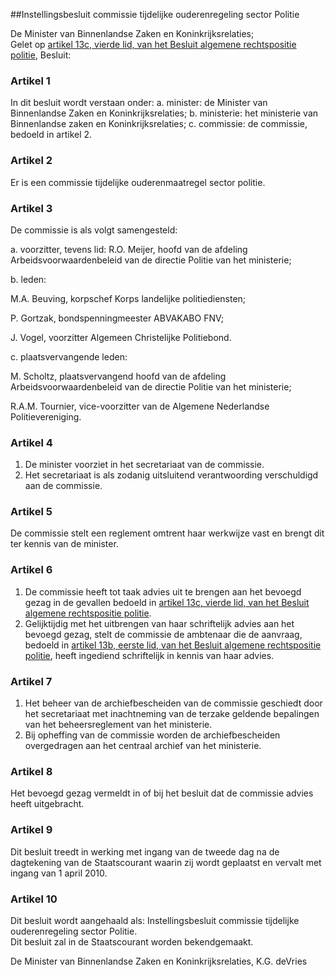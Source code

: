<meta http-equiv='Content-Type' content='text/html; charset=utf-8' />

##Instellingsbesluit commissie tijdelijke ouderenregeling sector Politie

De Minister van Binnenlandse Zaken en Koninkrijksrelaties;  
Gelet op [artikel 13c, vierde lid, van het Besluit algemene rechtspositie politie](../../../../../../../../AMvB/besluit/algemene/rechtspositie/politie/BWBR0006516/README.md),
Besluit:    

### Artikel  1  

In dit besluit wordt verstaan onder:   a. minister:  de Minister van Binnenlandse Zaken en Koninkrijksrelaties;    b. ministerie:  het ministerie van Binnenlandse zaken en Koninkrijksrelaties;    c. commissie:  de commissie, bedoeld in artikel 2.     

### Artikel  2  

Er is een commissie tijdelijke ouderenmaatregel sector politie.  

### Artikel  3  

De commissie is als volgt samengesteld: 

a. voorzitter, tevens lid: R.O. Meijer, hoofd van de afdeling Arbeidsvoorwaardenbeleid van de directie Politie van het ministerie;  

b. leden: 

M.A. Beuving, korpschef Korps landelijke politiediensten;  

P. Gortzak, bondspenningmeester ABVAKABO FNV;  

J. Vogel, voorzitter Algemeen Christelijke Politiebond.    

c. plaatsvervangende leden: 

M. Scholtz, plaatsvervangend hoofd van de afdeling Arbeidsvoorwaardenbeleid van de directie Politie van het ministerie;  

R.A.M. Tournier, vice-voorzitter van de Algemene Nederlandse Politievereniging.      

### Artikel  4  

1.  De minister voorziet in het secretariaat van de commissie.   
2.  Het secretariaat is als zodanig uitsluitend verantwoording verschuldigd aan de commissie.   

### Artikel  5  

De commissie stelt een reglement omtrent haar werkwijze vast en brengt dit ter kennis van de minister.  

### Artikel  6  

1.  De commissie heeft tot taak advies uit te brengen aan het bevoegd gezag in de gevallen bedoeld in [artikel 13c, vierde lid, van het Besluit algemene rechtspositie politie](../../../../../../../../AMvB/besluit/algemene/rechtspositie/politie/BWBR0006516/README.md).   
2.  Gelijktijdig met het uitbrengen van haar schriftelijk advies aan het bevoegd gezag, stelt de commissie de ambtenaar die de aanvraag, bedoeld in [artikel 13b, eerste lid, van het Besluit algemene rechtspositie politie](../../../../../../../../AMvB/besluit/algemene/rechtspositie/politie/BWBR0006516/README.md), heeft ingediend schriftelijk in kennis van haar advies.   

### Artikel  7  

1.  Het beheer van de archiefbescheiden van de commissie geschiedt door het secretariaat met inachtneming van de terzake geldende bepalingen van het beheersreglement van het ministerie.   
2.  Bij opheffing van de commissie worden de archiefbescheiden overgedragen aan het centraal archief van het ministerie.   

### Artikel  8  

Het bevoegd gezag vermeldt in of bij het besluit dat de commissie advies heeft uitgebracht.  

### Artikel  9  

Dit besluit treedt in werking met ingang van de tweede dag na de dagtekening van de Staatscourant waarin zij wordt geplaatst en vervalt met ingang van 1 april 2010.  

### Artikel  10  

Dit besluit wordt aangehaald als: Instellingsbesluit commissie tijdelijke ouderenregeling sector Politie.  
Dit besluit zal in de Staatscourant worden bekendgemaakt.   

De 
Minister van Binnenlandse Zaken en Koninkrijksrelaties, 
K.G. deVries    
